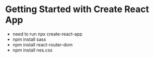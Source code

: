 # Getting Started with Create React App

- need to run npx create-react-app
- npm install sass
- npm install react-router-dom
- npm install nes.css


